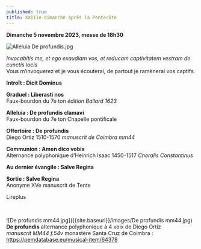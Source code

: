```yaml
---
published: true
title: XXIIIe dimanche après la Pentecôte
---
```

**Dimanche 5 novembre 2023, messe de 18h30**

![Alleluia De profundis.jpg]({{site.baseurl}}/images/Alleluia%20De%20profundis.jpg)

*Invocabitis me, et ego exaudiam vos, et reducam captivitatem vestram de cunctis locis*  
Vous m’invoquerez et je vous écouterai, de partout je ramènerai vos captifs.

**Introït : Dicit Dominus**  

**Graduel : Liberasti nos**  
Faux-bourdon du 7e ton *édition Ballard 1623*

**Alleluia : De profundis clamavi**  
Faux-bourdon du 7e ton Chapelle pontificale

**Offertoire : De profundis**  
Diego Ortiz 1510-1570 *manuscrit de Coimbra mm44*

**Communion : Amen dico vobis**  
Alternance polyphonique d’Heinrich Isaac 1450-1517 *Choralis Constantinus*

**Au dernier évangile : Salve Regina**  

**Sortie : Salve Regina**  
Anonyme XVe manuscrit de Tente

Lireplus

&nbsp;

![De profundis mm44.jpg]({{site.baseurl}}/images/De profundis mm44.jpg)
**De profundis** alternance polyphonique à 4 voix de Diego Ortiz  
*manuscrit MM44 f.54v* monastère Santa Cruz de Coimbra : https://pemdatabase.eu/musical-item/64378